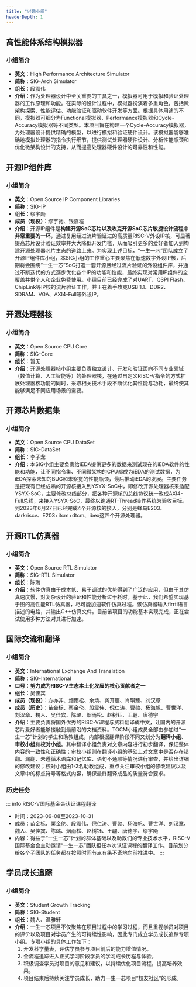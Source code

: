 ```yaml
---
title: "兴趣小组"
headerDepth: 1
---
```


## 高性能体系结构模拟器

### 小组简介
- **英文**：High Performance Architecture Simulator
- **简称**：SIG-Arch Simulator
- **组长**：段震伟
- **介绍**：作为处理器设计中至关重要的工具之一，模拟器可用于模拟和验证处理器的工作原理和功能。在实际的设计过程中，模拟器扮演着多重角色，包括微架构探索、性能评估、功能验证和驱动软件开发等方面。根据具体用途的不同，模拟器可细分为Functional模拟器、Performance模拟器和Cycle-Accuracy模拟器等不同类型。本项目旨在构建一个Cycle-Accuracy模拟器，为处理器设计提供精确的模型，以进行模拟和验证硬件设计。该模拟器能够准确地模拟处理器的指令执行细节，提供测试处理器硬件设计、分析性能瓶颈和优化微架构设计的支持，从而提高处理器硬件设计的可靠性和性能。

## 开源IP组件库

### 小组简介
- **英文**：Open Source IP Component Libraries
- **简称**：SIG-IP
- **组长**：缪宇飏
- **成员（现役）**：缪宇驰、钱嘉程
- **介绍**：开源IP组件是**构建开源SoC芯片以及攻克开源SoC芯片敏捷设计流程中非常重要的一环**，通过复用经过流片验证过的高质量RISC-V外设IP核，可显著提高芯片设计验证效率并大大降低开发门槛，从而吸引更多的爱好者加入到构建开源处理器芯片生态的道路上来。为实现上述目标，“一生一芯”团队成立了开源IP组件库小组，本SIG小组的工作重心主要聚焦在低速数字外设IP核，后期将会围绕“一生一芯”SoC打造一套开源且经过流片验证的外设组件库，并通过不断迭代的方式逐步优化各个IP的功能和性能，最终实现对常用IP组件的全覆盖并供个人和企业免费使用。小组目前已经完成了对UART、QSPI Flash、ChipLink等IP核的流片验证工作，并正在着手攻克USB 1.1、DDR2、SDRAM、VGA、AXI4-Full等外设IP。

## 开源处理器核

### 小组简介
- **英文**：Open Source CPU Core
- **简称**：SIG-Core
- **组长**：暂无
- **介绍**：开源处理器核小组主要负责独立设计、开发和验证面向不同专业领域（数值计算、人工智能等）的处理器核，在通过自定义RISC-V指令的方式扩展处理器核功能的同时，采取相关技术手段不断优化其性能与功耗，最终使其能够满足不同应用场景的需要。

## 开源芯片数据集

### 小组简介
- **英文**：Open Source CPU DataSet
- **简称**：SIG-DataSet
- **组长**：李子龙
- **介绍**：本SIG小组主要负责给iEDA提供更多的数据来测试现在的iEDA软件的性能和功能，让不同指令集、不同微架构的CPU都成为iEDA的测试数据，为iEDA探索未知的BUG和未察觉的性能瓶颈，最后推动iEDA的发展。主要任务是把现有已经成熟的开源核接入到YSYX-SoC中，即修改开源处理器核来适配YSYX-SoC，主要修改总线部分，把各种开源核的总线协议统一改成AXI4-Full总线，来接入YSYX-SoC，最终以跑通RT-Thread操作系统为验收目标。到2023年6月27日已经完成4个开源核的接入，分别是蜂鸟E203、darkriscv、E203+itcm+dtcm、ibex这四个开源处理器。

## 开源RTL仿真器

### 小组简介
- **英文**：Open Source RTL Simulator
- **简称**：SIG-RTL Simulator
- **组长**：陈璐
- **介绍**：软件仿真由于成本低、易于调试的优势得到了广泛的应用，但由于其仿真速度慢，对复杂设计的验证和性能分析过于耗时。基于此，我们希望实现基于图的高性能RTL仿真器，尽可能加速软件仿真过程。该仿真器输入firrtl语言描述的电路，并输出C++仿真文件。目前该项目的功能基本实现完成，正在尝试使用多种方法对其进行加速。

## 国际交流和翻译

### 小组简介
- **英文**：International Exchange And Translation
- **简称**：SIG-International
- **口号**：**努力成为RISC-V生态本土化发展的核心贡献者之一**
- **组长**：吴佳宾
- **成员（现役）**：方亦非、烟雨松、余炀、龚开宸、肖琪臻、刘汉章
- **成员（历史）**：苗金标、栗金伦、段震伟、倪仁涛、曹勋、杨海帆、曹世洋、刘汉章、魏人、吴佳宾、陈璐、烟雨松、赵树钰、王翩、唐德宇
- **介绍**：主要负责将国外优秀的RISC-V课程与资料翻译成中文，让国内的开源芯片爱好者能够接触到最前沿的文档资料。TOCM小组成员全部由参加过“一生一芯”计划的学生和助教组成，内部根据翻译阶段不同又划分为**翻译小组**、**审校小组**和**校对小组**。其中翻译小组负责对文章内容进行初步翻译，保证整体内容的一致性和正确性；审校小组则在翻译小组的基础上对文章中是否存在错翻、漏翻、未遵循术语库和记忆库、语句不通顺等情况进行审查，并给出详细的修改建议；校对小组由1-2名助教组成，重点关注审校小组的修改建议以及文章中的标点符号等格式内容，确保最终翻译成品的质量符合要求。

### 历史任务

::: info RISC-V国际基金会认证课程翻译
- 时间：2023-06-08至2023-10-31
- 成员：苗金标、栗金伦、段震伟、倪仁涛、曹勋、杨海帆、曹世洋、刘汉章、魏人、吴佳宾、陈璐、烟雨松、赵树钰、王翩、唐德宇、缪宇飏
- 内容：得益于“一生一芯”计划的群体基础以及助教们的专业技术水平，RISC-V国际基金会主动邀请“一生一芯”团队担任本次认证课程的翻译工作。目前划分给各个子团队的任务都在按照时间节点有条不紊地向前推进中。
:::

## 学员成长追踪

### 小组简介
- **英文**：Student Growth Tracking
- **简称**：SIG-Student
- **组长**：魏人、温雅轩
- **介绍**：一生一芯项目不仅聚焦在项目过程中的学习过程，而且重视学员对项目的评价以及项目对学员产生的可持续性影响，因此专门成立学员成长追踪专项小组。专项小组的具体工作如下：
  1. 开发科学量表，评估学员参与项目前后的能力增值情况。
  2. 全流程追踪进入正式学习阶段学员的学习成长历程与体验。
  3. 积极调查学员对项目的意见和建议，以持续优化项目流程，提高培养效果。
  4. 项目结束后持续关注学员成长，助力一生一芯项目“校友社区”的形成。
